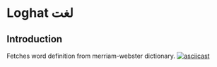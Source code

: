 # Loghat لغت
## Introduction
Fetches word definition from merriam-webster dictionary.
[![asciicast](https://asciinema.org/a/150821.png)](https://asciinema.org/a/150821)
